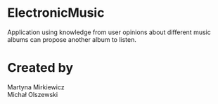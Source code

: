 # ElectronicMusic
Application using knowledge from user opinions about different music albums can propose another album to listen.

# Created by
Martyna Mirkiewicz <br />
Michał Olszewski <br />
